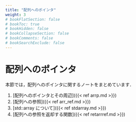 ```yaml
---
title: "配列へのポインタ"
weight: 3
# bookFlatSection: false
# bookToc: true
# bookHidden: false
# bookCollapseSection: false
# bookComments: false
# bookSearchExclude: false
---
```


# 配列へのポインタ

本節では，配列へのポインタに関するノートをまとめています．

1. [配列へのポインタとその周辺]({{< ref arrp.md >}})
2. [配列への参照]({{< ref arr_ref.md >}})
3. [std::array について]({{< ref stdarray.md >}})
4. [配列への参照を返却する関数]({{< ref retarrref.md >}})
